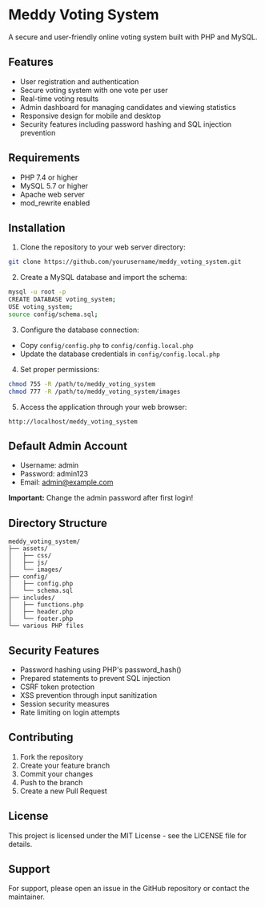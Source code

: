 # Meddy Voting System

A secure and user-friendly online voting system built with PHP and MySQL.

## Features

- User registration and authentication
- Secure voting system with one vote per user
- Real-time voting results
- Admin dashboard for managing candidates and viewing statistics
- Responsive design for mobile and desktop
- Security features including password hashing and SQL injection prevention

## Requirements

- PHP 7.4 or higher
- MySQL 5.7 or higher
- Apache web server
- mod_rewrite enabled

## Installation

1. Clone the repository to your web server directory:
```bash
git clone https://github.com/yourusername/meddy_voting_system.git
```

2. Create a MySQL database and import the schema:
```bash
mysql -u root -p
CREATE DATABASE voting_system;
USE voting_system;
source config/schema.sql;
```

3. Configure the database connection:
- Copy `config/config.php` to `config/config.local.php`
- Update the database credentials in `config/config.local.php`

4. Set proper permissions:
```bash
chmod 755 -R /path/to/meddy_voting_system
chmod 777 -R /path/to/meddy_voting_system/images
```

5. Access the application through your web browser:
```
http://localhost/meddy_voting_system
```

## Default Admin Account

- Username: admin
- Password: admin123
- Email: admin@example.com

**Important:** Change the admin password after first login!

## Directory Structure

```
meddy_voting_system/
├── assets/
│   ├── css/
│   ├── js/
│   └── images/
├── config/
│   ├── config.php
│   └── schema.sql
├── includes/
│   ├── functions.php
│   ├── header.php
│   └── footer.php
└── various PHP files
```

## Security Features

- Password hashing using PHP's password_hash()
- Prepared statements to prevent SQL injection
- CSRF token protection
- XSS prevention through input sanitization
- Session security measures
- Rate limiting on login attempts

## Contributing

1. Fork the repository
2. Create your feature branch
3. Commit your changes
4. Push to the branch
5. Create a new Pull Request

## License

This project is licensed under the MIT License - see the LICENSE file for details.

## Support

For support, please open an issue in the GitHub repository or contact the maintainer. 